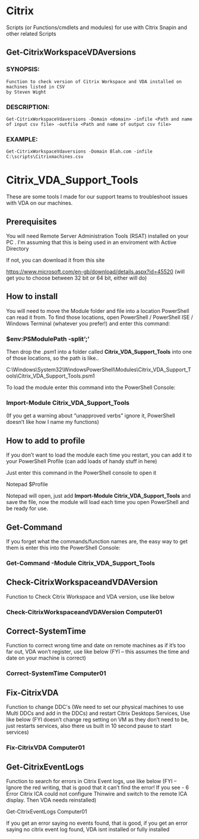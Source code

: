 # Citrix
 Scripts (or Functions/cmdlets and modules) for use with Citrix Snapin and other related Scripts

## Get-CitrixWorkspaceVDAversions
### SYNOPSIS:
    Function to check version of Citrix Workspace and VDA installed on machines listed in CSV
    by Steven Wight
### DESCRIPTION:
    Get-CitrixWorkspaceVdaversions -Domain <domain> -infile <Path and name of input csv file> -outfile <Path and name of output csv file>

### EXAMPLE:
    Get-CitrixWorkspaceVdaversions -Domain Blah.com -infile C:\scripts\Citrixmachines.csv

# Citrix_VDA_Support_Tools

These are some tools I made for our support teams to troubleshoot issues with VDA on our machines.

## Prerequisites

You will need Remote Server Administration Tools (RSAT) installed on your PC . I'm assuming that this is being used in an enviroment with Active Directory

If not, you can download it from this site

https://www.microsoft.com/en-gb/download/details.aspx?id=45520 (will get you to choose between 32 bit or 64 bit, either will do)

## How to install

You will need to move the Module folder and file into a location PowerShell can read it from. To find those locations, open PowerShell / PowerShell ISE / Windows Terminal (whatever you prefer!) and enter this command:

### $env:PSModulePath -split’;’

Then drop the .psm1 into a folder called **Citrix_VDA_Support_Tools** into one of those locations, so the path is like..

C:\Windows\System32\WindowsPowerShell\Modules\Citrix_VDA_Support_Tools\Citrix_VDA_Support_Tools.psm1

To load the module enter this command into the PowerShell Console:

### Import-Module Citrix_VDA_Support_Tools

(If you get a warning about “unapproved verbs” ignore it, PowerShell doesn’t like how I name my functions)

## How to add to profile

If you don’t want to load the module each time you restart, you can add it to your PowerShell Profile (can add loads of handy stuff in here)

Just enter this command in the PowerShell console to open it 

Notepad $Profile

Notepad will open, just add **Import-Module Citrix_VDA_Support_Tools** and save the file, now the module will load each time you open PowerShell and be ready for use.

## Get-Command

If you forget what the commands/function names are, the easy way to get them is enter this into the PowerShell Console:

### Get-Command -Module Citrix_VDA_Support_Tools

## Check-CitrixWorkspaceandVDAVersion

Function to Check Citrix Workspace and VDA version, use like below 

### Check-CitrixWorkspaceandVDAVersion Computer01

## Correct-SystemTime

Function to correct wrong time and date on remote machines as if it’s too far out, VDA won’t register, use like below (FYI – this assumes the time and date on your machine is correct)

### Correct-SystemTime Computer01

## Fix-CitrixVDA

Function to change DDC's (We need to set our physical machines to use Multi DDCs and add in the DDCs)  and restart Citrix Desktops Services, Use like below (FYI doesn’t change reg setting on VM as they don’t need to be, just restarts services, also there us built in 10 second pause to start services)

### Fix-CitrixVDA Computer01

## Get-CitrixEventLogs

Function to search for errors in Citrix Event logs, use like below (FYI – Ignore the red writing, that is good that it can’t find the error! If you see - 6 Error Citrix ICA could not configure Thinwire and switch to the remote ICA display. Then VDA needs reinstalled)

Get-CitrixEventLogs Computer01

If you get an error saying no events found, that is good, if you get an error saying no citrix event log found, VDA isnt installed or fully installed
